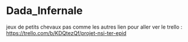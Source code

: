 # Dada_Infernale
jeux de petits chevaux pas comme les autres
lien pour aller ver le trello : https://trello.com/b/KDQtezQf/projet-nsi-ter-epid